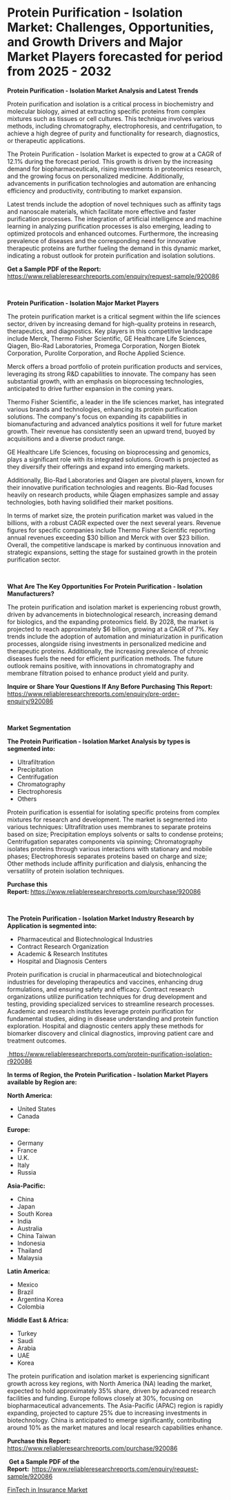 <p><h1>Protein Purification - Isolation Market: Challenges, Opportunities, and Growth Drivers and Major Market Players forecasted for period from 2025 - 2032</h1></p><p><strong>Protein Purification - Isolation Market Analysis and Latest Trends</strong></p>
<p><p>Protein purification and isolation is a critical process in biochemistry and molecular biology, aimed at extracting specific proteins from complex mixtures such as tissues or cell cultures. This technique involves various methods, including chromatography, electrophoresis, and centrifugation, to achieve a high degree of purity and functionality for research, diagnostics, or therapeutic applications.</p><p>The Protein Purification - Isolation Market is expected to grow at a CAGR of 12.1% during the forecast period. This growth is driven by the increasing demand for biopharmaceuticals, rising investments in proteomics research, and the growing focus on personalized medicine. Additionally, advancements in purification technologies and automation are enhancing efficiency and productivity, contributing to market expansion.</p><p>Latest trends include the adoption of novel techniques such as affinity tags and nanoscale materials, which facilitate more effective and faster purification processes. The integration of artificial intelligence and machine learning in analyzing purification processes is also emerging, leading to optimized protocols and enhanced outcomes. Furthermore, the increasing prevalence of diseases and the corresponding need for innovative therapeutic proteins are further fueling the demand in this dynamic market, indicating a robust outlook for protein purification and isolation solutions.</p></p>
<p><strong>Get a Sample PDF of the Report:&nbsp;</strong> <a href="https://www.reliableresearchreports.com/enquiry/request-sample/920086?utm_campaign=3060&utm_medium=2&utm_source=Github&utm_content=ia&utm_term=21032025&utm_id=protein-purification-isolation">https://www.reliableresearchreports.com/enquiry/request-sample/920086</a></p>
<p>&nbsp;</p>
<p><strong>Protein Purification - Isolation Major Market Players</strong></p>
<p><p>The protein purification market is a critical segment within the life sciences sector, driven by increasing demand for high-quality proteins in research, therapeutics, and diagnostics. Key players in this competitive landscape include Merck, Thermo Fisher Scientific, GE Healthcare Life Sciences, Qiagen, Bio-Rad Laboratories, Promega Corporation, Norgen Biotek Corporation, Purolite Corporation, and Roche Applied Science.</p><p>Merck offers a broad portfolio of protein purification products and services, leveraging its strong R&D capabilities to innovate. The company has seen substantial growth, with an emphasis on bioprocessing technologies, anticipated to drive further expansion in the coming years.</p><p>Thermo Fisher Scientific, a leader in the life sciences market, has integrated various brands and technologies, enhancing its protein purification solutions. The company's focus on expanding its capabilities in biomanufacturing and advanced analytics positions it well for future market growth. Their revenue has consistently seen an upward trend, buoyed by acquisitions and a diverse product range.</p><p>GE Healthcare Life Sciences, focusing on bioprocessing and genomics, plays a significant role with its integrated solutions. Growth is projected as they diversify their offerings and expand into emerging markets.</p><p>Additionally, Bio-Rad Laboratories and Qiagen are pivotal players, known for their innovative purification technologies and reagents. Bio-Rad focuses heavily on research products, while Qiagen emphasizes sample and assay technologies, both having solidified their market positions.</p><p>In terms of market size, the protein purification market was valued in the billions, with a robust CAGR expected over the next several years. Revenue figures for specific companies include Thermo Fisher Scientific reporting annual revenues exceeding $30 billion and Merck with over $23 billion. Overall, the competitive landscape is marked by continuous innovation and strategic expansions, setting the stage for sustained growth in the protein purification sector.</p></p>
<p>&nbsp;</p>
<p><strong>What Are The Key Opportunities For Protein Purification - Isolation Manufacturers?</strong></p>
<p><p>The protein purification and isolation market is experiencing robust growth, driven by advancements in biotechnological research, increasing demand for biologics, and the expanding proteomics field. By 2028, the market is projected to reach approximately $6 billion, growing at a CAGR of 7%. Key trends include the adoption of automation and miniaturization in purification processes, alongside rising investments in personalized medicine and therapeutic proteins. Additionally, the increasing prevalence of chronic diseases fuels the need for efficient purification methods. The future outlook remains positive, with innovations in chromatography and membrane filtration poised to enhance product yield and purity.</p></p>
<p><strong>Inquire or Share Your Questions If Any Before Purchasing This Report:</strong> <a href="https://www.reliableresearchreports.com/enquiry/pre-order-enquiry/920086?utm_campaign=3060&utm_medium=2&utm_source=Github&utm_content=ia&utm_term=21032025&utm_id=protein-purification-isolation">https://www.reliableresearchreports.com/enquiry/pre-order-enquiry/920086</a></p>
<p>&nbsp;</p>
<p><strong>Market Segmentation</strong></p>
<p><strong>The Protein Purification - Isolation Market Analysis by types is segmented into:</strong></p>
<p><ul><li>Ultrafiltration</li><li>Precipitation</li><li>Centrifugation</li><li>Chromatography</li><li>Electrophoresis</li><li>Others</li></ul></p>
<p><p>Protein purification is essential for isolating specific proteins from complex mixtures for research and development. The market is segmented into various techniques: Ultrafiltration uses membranes to separate proteins based on size; Precipitation employs solvents or salts to condense proteins; Centrifugation separates components via spinning; Chromatography isolates proteins through various interactions with stationary and mobile phases; Electrophoresis separates proteins based on charge and size; Other methods include affinity purification and dialysis, enhancing the versatility of protein isolation techniques.</p></p>
<p><strong>Purchase this Report:&nbsp;</strong><a href="https://www.reliableresearchreports.com/purchase/920086?utm_campaign=3060&utm_medium=2&utm_source=Github&utm_content=ia&utm_term=21032025&utm_id=protein-purification-isolation">https://www.reliableresearchreports.com/purchase/920086</a></p>
<p>&nbsp;</p>
<p><strong>The Protein Purification - Isolation Market Industry Research by Application is segmented into:</strong></p>
<p><ul><li>Pharmaceutical and Biotechnological Industries</li><li>Contract Research Organization</li><li>Academic & Research Institutes</li><li>Hospital and Diagnosis Centers</li></ul></p>
<p><p>Protein purification is crucial in pharmaceutical and biotechnological industries for developing therapeutics and vaccines, enhancing drug formulations, and ensuring safety and efficacy. Contract research organizations utilize purification techniques for drug development and testing, providing specialized services to streamline research processes. Academic and research institutes leverage protein purification for fundamental studies, aiding in disease understanding and protein function exploration. Hospital and diagnostic centers apply these methods for biomarker discovery and clinical diagnostics, improving patient care and treatment outcomes.</p></p>
<p><a href="https://www.reliableresearchreports.com/protein-purification-isolation-r920086?utm_campaign=3060&utm_medium=2&utm_source=Github&utm_content=ia&utm_term=21032025&utm_id=protein-purification-isolation">&nbsp;https://www.reliableresearchreports.com/protein-purification-isolation-r920086</a></p>
<p><strong>In terms of Region, the Protein Purification - Isolation Market Players available by Region are:</strong></p>
<p>
    <p> <strong> North America: </strong>
        <ul>
            <li>United States</li>
            <li>Canada</li>
        </ul>
        </p> 
    <p> <strong> Europe: </strong>
        <ul>
            <li>Germany</li>
            <li>France</li>
            <li>U.K.</li>
            <li>Italy</li>
            <li>Russia</li>
        </ul>
        </p> 
    <p> <strong> Asia-Pacific: </strong>
        <ul>
            <li>China</li>
            <li>Japan</li>
            <li>South Korea</li>
            <li>India</li>
            <li>Australia</li>
            <li>China Taiwan</li>
            <li>Indonesia</li>
            <li>Thailand</li>
            <li>Malaysia</li>
        </ul>
        </p> 
    <p> <strong> Latin America: </strong>
        <ul>
            <li>Mexico</li>
            <li>Brazil</li>
            <li>Argentina Korea</li>
            <li>Colombia</li>
        </ul>
        </p> 
    <p> <strong> Middle East & Africa: </strong>
        <ul>
            <li>Turkey</li>
            <li>Saudi</li>
            <li>Arabia</li>
            <li>UAE</li>
            <li>Korea</li>
        </ul>
    </p>
    </p>
<p><p>The protein purification and isolation market is experiencing significant growth across key regions, with North America (NA) leading the market, expected to hold approximately 35% share, driven by advanced research facilities and funding. Europe follows closely at 30%, focusing on biopharmaceutical advancements. The Asia-Pacific (APAC) region is rapidly expanding, projected to capture 25% due to increasing investments in biotechnology. China is anticipated to emerge significantly, contributing around 10% as the market matures and local research capabilities enhance.</p></p>
<p><strong>Purchase this Report: </strong><a href="https://www.reliableresearchreports.com/purchase/920086?utm_campaign=3060&utm_medium=2&utm_source=Github&utm_content=ia&utm_term=21032025&utm_id=protein-purification-isolation">https://www.reliableresearchreports.com/purchase/920086</a></p>
<p>&nbsp;<strong>Get a Sample PDF of the Report:&nbsp;&nbsp;</strong><a href="https://www.reliableresearchreports.com/enquiry/request-sample/920086?utm_campaign=3060&utm_medium=2&utm_source=Github&utm_content=ia&utm_term=21032025&utm_id=protein-purification-isolation">https://www.reliableresearchreports.com/enquiry/request-sample/920086</a></p>
<p><strong></strong></p>
<p><p><a href="https://github.com/lalolatiot/Market-Research-Report-List-1/blob/main/fintech-in-insurance-market.md?utm_campaign=3060&utm_medium=2&utm_source=Github&utm_content=ia&utm_term=21032025&utm_id=protein-purification-isolation">FinTech in Insurance Market</a></p></p>